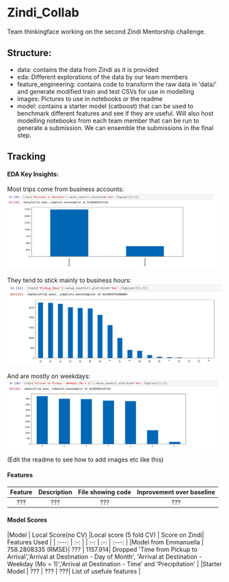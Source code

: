 # Zindi_Collab
Team thinkingface working on the second Zindi Mentorship challenge.

## Structure:

- data: contains the data from Zindi as it is provided
- eda: Different explorations of the data by our team members
- feature_engineering: contains code to transform the raw data in 'data/' and generate modified train and test CSVs for use in modelling
- images: Pictures to use in notebooks or the readme
- model: contains a starter model (catboost) that can be used to benchmark different features and see if they are useful. Will also host modelling notebooks from each team member that can be run to generate a submission. We can ensemble the submissions in the final step.

## Tracking

#### EDA Key Insights:

Most trips come from business accounts:
![Business Type](/images/eda2.png)

They tend to stick mainly to business hours:
![Trips by hour](/images/eda1.png)

And are mostly on weekdays:
![Trips by day](/images/eda3.png)

(Edit the readme to see how to add images etc like this)

#### Features

| Feature | Description | File showing code | Inprovement over baseline |
| :---:   | :----: | :-: | :-: |
|??? | ??? | ??? | ???|


#### Model Scores

|Model | Local Score(no CV) |Local score (5 fold CV) | Score on Zindi| Features Used |
| :---:  | :-: | | :-: | :-: | :---: |
|Model from Emmanuella | 758.2808335 (RMSE)| ??? | 1157.914| Dropped 'Time from Pickup to Arrival','Arrival at Destination - Day of Month',
'Arrival at Destination - Weekday (Mo = 1)','Arrival at Destination - Time' and 'Precipitation' |
|Starter Model | ??? | ??? | ???| List of usefule features |
